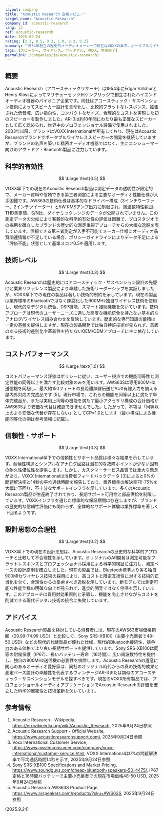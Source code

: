 ```yaml
---
layout: company
title: "Acoustic Research 企業レビュー"
target_name: "Acoustic Research"
company_id: acoustic-research
lang: ja
ref: acoustic-research
date: 2025-09-24
rating: [2.3, 0.5, 0.3, 1.0, 0.3, 0.2]
summary: "1954年創立の歴史的オーディオメーカーで現在はVOXXの傘下。ポータブルワイヤレススピーカーに注力しているが、技術の陳腐化と測定データの透明性不足が課題"
tags: [スピーカー, ワイヤレス, ポータブル, VOXX, 生産終了]
permalink: /companies/ja/acoustic-research/
---
```


## 概要

Acoustic Research（アコースティックリサーチ）は1954年にEdgar VillchurとHenry Klossによってマサチューセッツ州ケンブリッジで創立されたハイエンドオーディオ機器のパイオニア企業です。同社はアコースティック・サスペンション技術によってスピーカー設計を革命化し、比較的フラットなレスポンス、拡張された低音域、広い指向性、コンパクトなサイズ、合理的なコストを実現した初のスピーカーを製作しました。AR-3は約10年間にわたり最も正確なスピーカーとして広く認められ、世界中のプロフェッショナル設備で使用されました。2003年以降、ブランドはVOXX Internationalが所有しており、現在はAcoustic Researchブランドでポータブルワイヤレススピーカーの開発を継続していますが、ブランドの名声を築いた精密オーディオ機器ではなく、主にコンシューマー向けのアウトドア・Bluetooth製品に注力しています。

## 科学的有効性

$$ \Large \text{0.5} $$

VOXX傘下での現在のAcoustic Research製品は測定データの透明性が限定的で、メーカー資料や信頼できる第三者測定による主要なオーディオ性能仕様が入手困難です。AWS63の技術仕様は基本的なドライバー構成（3インチウーファー、2インチツイーター）と5W RMSアンプ出力に制限され、周波数特性範囲、THD測定値、S/N比、ダイナミックレンジのデータが公開されていません。この測定データの欠如により客観的な科学的有効性の評価は困難で、プロスタジオでの採用を確立したブランドの歴史的な測定重視アプローチからの大幅な逸脱を表しています。信頼できる第三者測定が入手不可能でメーカー仕様にオーディオ品質関連情報が不足している場合、ポリシーガイドラインによりデータ不足による「評価不能」状態として基準スコア0.5を適用します。

## 技術レベル

$$ \Large \text{0.3} $$

Acoustic Researchは歴史的にはアコースティック・サスペンション設計の先駆けと業界リファレンス製品により卓越した技術リーダーシップを実証しましたが、VOXX傘下での現在の製品は著しい技術的制約を示しています。現在の製品は業界標準のBluetoothではなく陳腐化した900MHz独自ワイヤレス技術を使用し、現代的なデジタル統合、DSP機能、スマート接続機能を欠いています。技術アプローチは現代のユーザーニーズに適した高度な機能統合を持たない基本的なアナログ/ワイヤレス組み合わせを反映しています。歴史的な専門知識の蓄積は一定の基盤を提供しますが、現在の製品開発では独自特許技術が見られず、意義のある技術的差別化や革新性を持たないOEM/ODMアプローチに主に依存しています。

## コストパフォーマンス

$$ \Large \text{1.0} $$

コストパフォーマンス評価はポリシーに従い、ユーザー視点での機能同等性と測定性能の同等以上を満たす比較対象のみを用います。AWS63Sは専用900MHz送信機を同梱し、最大約150フィートの長距離無線伝送とAUX有線入力を備える屋内外対応の完成品です [5]。現行市場で、これらの機能を同等以上に満たす単体完成品か、または実用上同等の機能を満たす最小アクセサリ構成の合計価格がAWS63Sより安価な代替は確認できませんでした。したがって、本項は「同等以上のより安価な代替が存在しない」としてCP=1.0とします（最小構成による機能同等化の例は参考情報に記載）。

## 信頼性・サポート

$$ \Large \text{0.3} $$

VOXX International傘下での信頼性とサポート品質は様々な結果を示しています。耐候性構造とシンプルなアナログ回路は潜在的な故障ポイントが少ない固有の耐久性優位性を提供します。しかし、カスタマーサービス品質では重大な懸念があり、VOXX Internationalは消費者フィードバックデータ [3]によると0%の問題解決率と14秒の平均通話時間を報告しており、業界標準の解決率70-75%を大幅に下回り、不十分なサポートインフラを示しています。多くのAcoustic Research製品が生産終了されており、長期サポート可用性と部品供給を制限しています。VOXXインフラを通じた標準的な保証期間は存在しますが、ブランドの歴史的な信頼性評価にも関わらず、全体的なサポート体験は業界標準を著しく下回るようです。

## 設計思想の合理性

$$ \Large \text{0.2} $$

VOXX傘下での現在の設計思想は、Acoustic Researchの歴史的な科学的アプローチと比較して不合理性を示しています。オリジナルのAR開発は測定可能なフラットレスポンスとプロフェッショナル採用による科学的検証に注力し、測定ベースの設計原則を確立しました。現在の製品では、Bluetooth標準より劣る独自900MHzワイヤレス技術の採用により、高コストと限定互換性に対する技術的正当化を欠く、合理性からの憂慮すべき逸脱を示しています。新モデルでは測定可能な性能仕様の明確な向上が見られず、進歩的開発ではなく停滞を示しています。このアプローチは費用対効果原則と矛盾し、機能を向上させながらコストを削減できる現代デジタル技術の統合に失敗しています。

## アドバイス

Acoustic Research製品を検討している消費者には、現在のAWS63市場価格範囲（29.99-74.99 USD）と比較して、Sony SRS-XB100（主要小売業者で48-50 USD）などの現代的代替製品が優れた仕様、現代的Bluetooth接続性、競争力のある価格でより良い長期サポートを提供しています。Sony SRS-XB100は同等の耐候保護（IP67）、長いバッテリー寿命（16時間）、広い周波数特性を提供し、独自の900MHz送信機の必要性を排除します。Acoustic Researchの遺産に関心のあるオーディオ愛好家は、同社のオリジナル時代からの真の技術的成果と測定ベース設計の卓越性を代表するヴィンテージAR-3または類似のアコースティック・サスペンションモデルを探すべきです。現在のVOXX所有製品では、プロフェッショナルオーディオアプリケーションでAcoustic Researchの評価を確立した科学的厳密性と技術革新を欠いています。

## 参考情報

1. Acoustic Research - Wikipedia, https://en.wikipedia.org/wiki/Acoustic_Research, 2025年9月24日参照
2. Acoustic Research Support - Official Website, https://www.acousticresearchsupport.com/, 2025年9月24日参照
3. Voxx International Customer Service, https://www.pissedconsumer.com/company/voxx-international/customer-service.html, VOXX Internationalは0%の問題解決率で平均通話時間14秒を示す, 2025年9月24日参照
4. Sony SRS-XB100 Specifications and Market Pricing, https://www.soundguys.com/cheap-bluetooth-speakers-50-4475/, IP67定格と16時間バッテリーで主要小売業者での現在市場価格48-50 USD, 2025年9月24日参照
5. Acoustic Research AWS63S Product Page, https://www.arspeakers.com/products/?sku=AWS63S, 2025年9月24日参照

(2025.9.24)